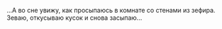 ...А во сне увижу, как просыпаюсь в комнате со стенами из зефира.
Зеваю, откусываю кусок и снова засыпаю...